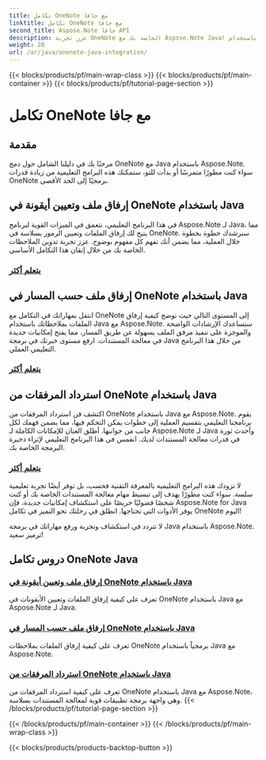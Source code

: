 ```yaml
---
title: تكامل OneNote مع جافا
linktitle: تكامل OneNote مع جافا
second_title: Aspose.Note جافا API
description: عزز تجربة OneNote الخاصة بك مع Aspose.Note Java! استكشف البرامج التعليمية حول إرفاق الملفات وتعيين الرموز واسترداد المرفقات برمجيًا باستخدام Java.
weight: 20
url: /ar/java/onenote-java-integration/
---
```


{{< blocks/products/pf/main-wrap-class >}}
{{< blocks/products/pf/main-container >}}
{{< blocks/products/pf/tutorial-page-section >}}

# تكامل OneNote مع جافا

## مقدمة

مرحبًا بك في دليلنا الشامل حول دمج OneNote مع Java باستخدام Aspose.Note. سواء كنت مطورًا متمرسًا أو بدأت للتو، ستمكنك هذه البرامج التعليمية من زيادة قدرات OneNote برمجيًا إلى الحد الأقصى.

## إرفاق ملف وتعيين أيقونة في OneNote باستخدام Java
في هذا البرنامج التعليمي، نتعمق في الميزات القوية لبرنامج Aspose.Note لـ Java، مما يتيح لك إرفاق الملفات وتعيين الرموز بسلاسة في OneNote. سنرشدك خطوة بخطوة خلال العملية، مما يضمن أنك تفهم كل مفهوم بوضوح. عزز تجربة تدوين الملاحظات الخاصة بك من خلال إتقان هذا التكامل الأساسي.

### [يتعلم أكثر](./attach-file-and-set-icon/)

## إرفاق ملف حسب المسار في OneNote باستخدام Java
انتقل بمهاراتك في التكامل مع OneNote إلى المستوى التالي حيث نوضح كيفية إرفاق الملفات بملاحظاتك باستخدام Java مع Aspose.Note. ستساعدك الإرشادات الواضحة والموجزة على تنفيذ مرفق الملف بسهولة عن طريق المسار، مما يفتح إمكانيات جديدة في معالجة المستندات. ارفع مستوى خبرتك في برمجة Java من خلال هذا البرنامج التعليمي العملي.

### [يتعلم أكثر](./attach-file-by-path/)

## استرداد المرفقات من OneNote باستخدام Java
اكتشف فن استرداد المرفقات من OneNote باستخدام Java مع Aspose.Note. يقوم برنامجنا التعليمي بتقسيم العملية إلى خطوات يمكن التحكم فيها، مما يضمن فهمك لكل جانب من جوانبها. أطلق العنان للإمكانات الكاملة لـ Aspose.Note لـ Java وأحدث ثورة في قدرات معالجة المستندات لديك. انغمس في هذا البرنامج التعليمي لإثراء ذخيرة البرمجة الخاصة بك.

### [يتعلم أكثر](./retrieve-attachment/)

لا تزودك هذه البرامج التعليمية بالمعرفة التقنية فحسب، بل توفر أيضًا تجربة تعليمية سلسة. سواء كنت مطورًا يهدف إلى تبسيط مهام معالجة المستندات الخاصة بك أو كنت شخصًا فضوليًا حريصًا على استكشاف إمكانيات جديدة، فإن Aspose.Note for Java يوفر الأدوات التي تحتاجها. انطلق في رحلتك نحو التميز في تكامل OneNote اليوم!

لا تتردد في استكشاف وتجربة ورفع مهاراتك في برمجة Java باستخدام Aspose.Note. ترميز سعيد!
## دروس تكامل OneNote Java
### [إرفاق ملف وتعيين أيقونة في OneNote باستخدام Java](./attach-file-and-set-icon/)
تعرف على كيفية إرفاق الملفات وتعيين الأيقونات في OneNote باستخدام Java مع Aspose.Note لـ Java.
### [إرفاق ملف حسب المسار في OneNote باستخدام Java](./attach-file-by-path/)
تعرف على كيفية إرفاق الملفات بملاحظات OneNote برمجياً باستخدام Java مع Aspose.Note.
### [استرداد المرفقات من OneNote باستخدام Java](./retrieve-attachment/)
تعرف على كيفية استرداد المرفقات من OneNote باستخدام Java مع Aspose.Note، وهي واجهة برمجة تطبيقات قوية لمعالجة المستندات بسلاسة.
{{< /blocks/products/pf/tutorial-page-section >}}

{{< /blocks/products/pf/main-container >}}
{{< /blocks/products/pf/main-wrap-class >}}

{{< blocks/products/products-backtop-button >}}

